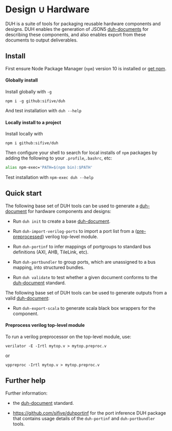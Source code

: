 # Design ∪ Hardware

DUH is a suite of tools for packaging reusable hardware components and
designs. DUH enables the generation of JSON5 [duh-documents][ddoc] for
describing these components, and also enables export from these documents
to output deliverables.

<!-- FIXME table of contents -->
<!-- FIXME link to duh-document repo -->

## Install

First ensure Node Package Manager (`npm`) version 10 is installed or
[get npm](https://www.npmjs.com/get-npm).

#### Globally install 

Install globally with `-g`

```console
npm i -g github:sifive/duh
```

And test installation with `duh --help`

#### Locally install to a project

Install locally with

```console
npm i github:sifive/duh
```

Then configure your shell to search for local installs of `npm` packages by
adding the following to your `.profile`,`.bashrc`, etc:

```sh
alias npm-exec='PATH=$(npm bin):$PATH'
```

Test installation with `npm-exec duh --help`

## Quick start

The following base set of DUH tools can be used to generate a
[duh-document][ddoc] for hardware components and designs:

* Run `duh init` to create a base [duh-document][ddoc].

* Run `duh-import-verilog-ports` to import a port list from a
  ([pre-preprocessed](#preprocess-verilog)) verilog top-level module.

* Run `duh-portinf` to infer mappings of portgroups to standard bus
  definitions (AXI, AHB, TileLink, etc).

* Run `duh-portbundler` to group ports, which are unassigned to a bus
  mapping, into structured bundles.

* Run `duh validate` to test whether a given document conforms to the
  [duh-document][ddoc] standard.

The following base set of DUH tools can be used to generate outputs from a
valid [duh-document][ddoc]:

* Run `duh-export-scala` to generate scala black box wrappers for the
  component.

<a name="preprocess-verilog"></a>
#### Preprocess verilog top-level module

To run a verilog preprocessor on the top-level module, use:

```console
verilator -E -Irtl mytop.v > mytop.preproc.v
```

or

```console
vppreproc -Irtl mytop.v > mytop.preproc.v
```

## Further help

Further information:

* the [duh-document][ddoc] standard.

* https://github.com/sifive/duhportinf for the port inference DUH package
  that contains usage details of the `duh-portinf` and `duh-portbundler`
  tools.

<!--
* XXX for a walk-through example that starts with a standalone top-level
  verilog module and uses the DUH suite to produce a valid
  [duh-document][ddoc] that fully describes mapping of ports to known bus
  interfaces.
-->

[ddoc]: doc/
